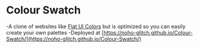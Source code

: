 # Colour Swatch

-A clone of websites like [Flat UI Colors](https://flatuicolors.com/) but is optimized so you can easily create your own palettes
-Deployed at [https://noho-glitch.github.io/Colour-Swatch/](https://noho-glitch.github.io/Colour-Swatch/)

